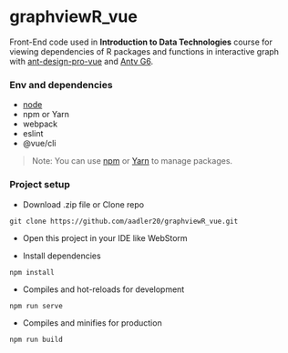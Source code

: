 # graphviewR_vue

Front-End code used in **Introduction to Data Technologies** course for viewing dependencies 
of R packages and functions in interactive graph with [ant-design-pro-vue](https://pro.antdv.com/) 
and [Antv G6](https://g6.antv.vision/).

### Env and dependencies

- [node](https://nodejs.org/)
- npm or Yarn
- webpack
- eslint
- @vue/cli

> Note:  You can use [npm](https://www.npmjs.com/) or [Yarn](https://yarnpkg.com/) to manage packages.


### Project setup

- Download .zip file or Clone repo
```
git clone https://github.com/aadler20/graphviewR_vue.git
```

- Open this project in your IDE like WebStorm


- Install dependencies
```
npm install
```

- Compiles and hot-reloads for development
```
npm run serve
```

- Compiles and minifies for production
```
npm run build
```